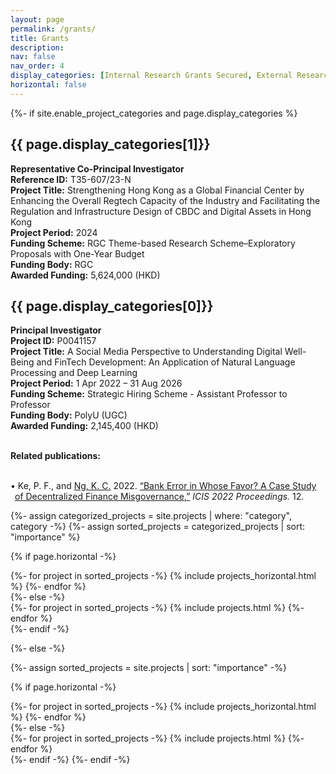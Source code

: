 ```yaml
---
layout: page
permalink: /grants/
title: Grants
description: 
nav: false
nav_order: 4
display_categories: [Internal Research Grants Secured, External Research Grants Secured,]
horizontal: false
---
```


<!-- pages/projects.md -->
<div class="projects">
{%- if site.enable_project_categories and page.display_categories %}
  <!-- Display categorized projects -->
  <h2 class="category">{{ page.display_categories[1]}}</h2>
<strong>Representative Co-Principal Investigator</strong> <br>
<strong>Reference ID:</strong> T35-607/23-N <br>
<strong>Project Title:</strong> Strengthening Hong Kong as a Global Financial Center by Enhancing the Overall Regtech Capacity of the Industry and Facilitating the Regulation and Infrastructure Design of CBDC and Digital Assets in Hong Kong <br>
<strong>Project Period:</strong> 2024 <br>
<strong>Funding Scheme:</strong> RGC Theme-based Research Scheme–Exploratory Proposals with One-Year Budget <br>
<strong>Funding Body:</strong> RGC <br>
<strong>Awarded Funding:</strong> 5,624,000 (HKD) <br>

  <h2 class="category">{{ page.display_categories[0]}}</h2>
<strong>Principal Investigator</strong> <br>
<strong>Project ID:</strong> P0041157 <br>
<strong>Project Title:</strong> A Social Media Perspective to Understanding Digital Well-Being and FinTech Development: An Application of Natural Language Processing and Deep Learning <br>
<strong>Project Period:</strong> 1 Apr 2022 – 31 Aug 2026 <br>
<strong>Funding Scheme:</strong> Strategic Hiring Scheme - Assistant Professor to Professor <br>
<strong>Funding Body:</strong> PolyU (UGC) <br>
<strong>Awarded Funding:</strong> 2,145,400 (HKD) <br>

<br>

<strong>Related publications:</strong><br><br>

<p style="padding-left: 0.5em; text-indent: -0.5em;">•	Ke, P. F., and <u>Ng, K. C.</u> 2022. <a href="https://aisel.aisnet.org/icis2022/blockchain/blockchain/12">“Bank Error in Whose Favor? A Case Study of Decentralized Finance Misgovernance,”</a> <i>ICIS 2022 Proceedings.</i> 12.</p>

  {%- assign categorized_projects = site.projects | where: "category", category -%}
  {%- assign sorted_projects = categorized_projects | sort: "importance" %}
  <!-- Generate cards for each project -->
  {% if page.horizontal -%}
  <div class="container">
    <div class="row row-cols-2">
    {%- for project in sorted_projects -%}
      {% include projects_horizontal.html %}
    {%- endfor %}
    </div>
  </div>
  {%- else -%}
  <div class="grid">
    {%- for project in sorted_projects -%}
      {% include projects.html %}
    {%- endfor %}
  </div>
  {%- endif -%}


{%- else -%}
<!-- Display projects without categories -->
  {%- assign sorted_projects = site.projects | sort: "importance" -%}
  <!-- Generate cards for each project -->
  {% if page.horizontal -%}
  <div class="container">
    <div class="row row-cols-2">
    {%- for project in sorted_projects -%}
      {% include projects_horizontal.html %}
    {%- endfor %}
    </div>
  </div>
  {%- else -%}
  <div class="grid">
    {%- for project in sorted_projects -%}
      {% include projects.html %}
    {%- endfor %}
  </div>
  {%- endif -%}
{%- endif -%}
</div>




